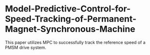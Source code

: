 # Model-Predictive-Control-for-Speed-Tracking-of-Permanent-Magnet-Synchronous-Machine
This paper utilizes MPC to successfully track the reference speed of a PMSM drive system.
